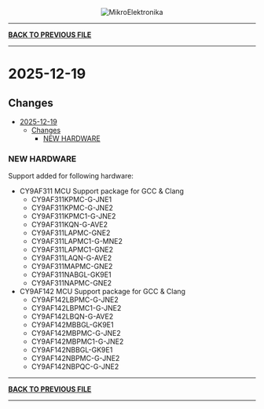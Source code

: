 <p align="center">
  <img src="http://www.mikroe.com/img/designs/beta/logo_small.png?raw=true" alt="MikroElektronika"/>
</p>

---

**[BACK TO PREVIOUS FILE](../changelog.md)**

---

# 2025-12-19

## Changes

- [2025-12-19](#2025-12-19)
  - [Changes](#changes)
    - [NEW HARDWARE](#new-hardware)

### NEW HARDWARE

Support added for following hardware:

+ CY9AF311 MCU Support package for GCC & Clang
  + CY9AF311KPMC-G-JNE1
  + CY9AF311KPMC-G-JNE2
  + CY9AF311KPMC1-G-JNE2
  + CY9AF311KQN-G-AVE2
  + CY9AF311LAPMC-GNE2
  + CY9AF311LAPMC1-G-MNE2
  + CY9AF311LAPMC1-GNE2
  + CY9AF311LAQN-G-AVE2
  + CY9AF311MAPMC-GNE2
  + CY9AF311NABGL-GK9E1
  + CY9AF311NAPMC-GNE2
+ CY9AF142 MCU Support package for GCC & Clang
  + CY9AF142LBPMC-G-JNE2
  + CY9AF142LBPMC1-G-JNE2
  + CY9AF142LBQN-G-AVE2
  + CY9AF142MBBGL-GK9E1
  + CY9AF142MBPMC-G-JNE2
  + CY9AF142MBPMC1-G-JNE2
  + CY9AF142NBBGL-GK9E1
  + CY9AF142NBPMC-G-JNE2
  + CY9AF142NBPQC-G-JNE2

---

**[BACK TO PREVIOUS FILE](../changelog.md)**

---
